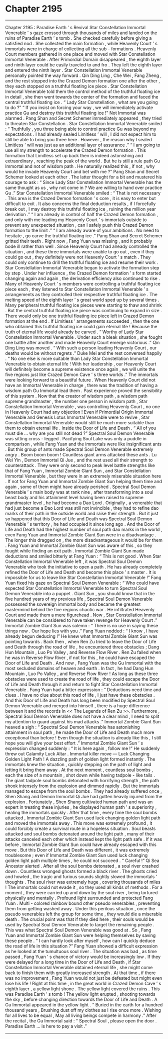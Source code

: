 
# Chapter 2195


---

Chapter 2195 : Paradise Earth ’ s Revival
Star Constellation Immortal Venerable ’ s gaze crossed through thousands of miles and landed on the ruins of Paradise Earth ’ s tomb . She checked carefully before giving a satisfied nod .
She collected the main formation , while Heavenly Court ’ s immortals were in charge of collecting all the sub - formations .
Heavenly Court members gathered in one place and moved with Star Constellation Immortal Venerable .
After Primordial Domain disappeared , the eighth layer and ninth layer could be easily traveled to and fro .
They left the eighth layer and entered the ninth layer .
Star Constellation Immortal Venerable personally pointed the way forward . Qin Ding Ling , Che Wei , Fang Zheng , and the rest stepped into the Crazed Demon formation one after the other , they each stopped on a truthful floating ice piece .
Star Constellation Immortal Venerable told them the control method of the truthful floating ice in detail , she then went towards the center of the formation and faced the central truthful floating ice .
“ Lady Star Constellation , what are you going to do ?”
“ If you insist on forcing your way , we will immediately activate practice Gu and destroy this truthful floating ice !”
Not Immortal was alarmed . Pang Shan and Secret Schemer immediately appeared , they tried to threaten Star Constellation .
Star Constellation Immortal Venerable smiled : “ Truthfully , you three being able to control practice Gu was beyond my expectations . I had already sealed Limitless ’ will , I did not expect him to still be able to bring you three here . However , the reason why I sealed Limitless ’ will was just as an additional layer of assurance .”
“ I am going to use all my strength to accelerate the Crazed Demon formation . This formation that Limitless set up back then is indeed astonishing and extraordinary , reaching the peak of the world . But he is still a rule path Gu Immortal and not of wisdom path . He naturally realized this , if not , why would he invade Heavenly Court and bet with me ?”
Pang Shan and Secret Schemer looked at each other . The latter thought for a bit and mustered his courage to ask : “ Since Lady Star Constellation Immortal Venerable has the same thought as us , why not come in ? We are willing to hand over practice Gu .”
Star Constellation Immortal Venerable smiled : “ That is not necessary . This area is the Crazed Demon formation ’ s core , it is easy to enter but difficult to exit . It also concerns the final deduction results , if I forcefully break out , I may destroy this truthful floating ice , ruining the million year derivation .”
“ I am already in control of half the Crazed Demon formation , and only with me leading my Heavenly Court ’ s immortals outside to prevent any unexpected situation , can I safely push this Crazed Demon formation to the limit .”
“ I am already aware of your ambitions . No need to hesitate , go carve the truthful floating ice .”
Pang Shan and Secret Schemer gritted their teeth . Right now , Fang Yuan was missing , and it probably bode ill rather than well . Since Heavenly Court had already controlled the situation , and these three immortals were unable to go out , even if they could go out , they definitely were not Heavenly Court ’ s match . They could only continue to drill the truthful floating ice and resume their work .
Star Constellation Immortal Venerable began to activate the formation step by step .
Under her influence , the Crazed Demon formation ’ s form started changing again and again , the derivation efficiency also continued to rise .
Many of Heavenly Court ’ s members were controlling a truthful floating ice piece each , they listened to Star Constellation Immortal Venerable ’ s arrangements as they controlled their respective truthful floating ice .
The melting speed of the eighth layer ’ s great world sped up by several times .
Many peripheral truthful floating ice pieces were starting to thaw and shrink . But the central truthful floating ice piece was continuing to expand in size .
There would only be one truthful floating ice piece left in Crazed Demon formation at the end .
If Limitless ’ arrangements succeeded , then the one who obtained this truthful floating ice could gain eternal life !
Because the truth of eternal life would already be carved .
“ Worthy of Lady Star Constellation Immortal Venerable . Under such a bleak situation , she fought one battle after another and made Heavenly Court emerge victorious .” Qin Ding Ling was moved .
“ With such a person leading Heavenly Court , our deaths would be without regrets .” Duke Mei and the rest conversed happily .
“ No one else is more suitable than Lady Star Constellation Immortal Venerable to obtain eternal life ! With her leadership , our Heavenly Court will definitely become a supreme existence once again , we will unite the five regions just like Crazed Demon Cave ’ s three worlds .” The immortals were looking forward to a beautiful future .
When Heavenly Court did not have an Immortal Venerable in charge , there was the tradition of having a wisdom path Gu Immortal lead them .
Past experience proved the sensibility of this system .
Now that the creator of wisdom path , a wisdom path supreme grandmaster , the number one person in wisdom path , Star Constellation Immortal Venerable , was controlling Heavenly Court , no one in Heavenly Court had any objection !
Even if Primordial Origin Immortal Venerable and Genesis Lotus Immortal Venerable were to revive , Star Constellation Immortal Venerable would still be much more suitable than them to obtain eternal life .
Inside the Door of Life and Death .
“ All of you must die … why are you still not dead ?” Spectral Soul Demon Venerable was sitting cross - legged . Pacifying Soul Lake was only a puddle in comparison , while Fang Yuan and the immortals were like insignificant ants .
But this group of ants made Spectral Soul Demon Venerable extremely angry .
Boom boom boom !
Countless giant arms attacked these ants .
Lu Wei Yin , Demon Immortal Qi Jue , and the rest used all their strength to counterattack . They were only second to peak level battle strengths like that of Fang Yuan , Immortal Zombie Giant Sun , and Star Constellation Immortal Venerable , but they were in an extremely miserable situation here .
If not for Fang Yuan and Immortal Zombie Giant Sun helping them time and again , some of them might have already perished .
Spectral Soul Demon Venerable ’ s main body was at rank nine , after transforming into a soul beast body and his attainment level having been raised to supreme grandmaster level , he had become a Dao Lord .
Originally , a venerable that had just become a Dao Lord was still not invincible , they had to refine dao marks of their path in the outside world and raise their strength .
But it just so happened that this Door of Life and Death was Spectral Soul Demon Venerable ’ s territory , he had occupied it since long ago .
And the Door of Life and Death had the highest number of soul path dao marks in the world , even Fang Yuan and Immortal Zombie Giant Sun were in a disadvantage .
The longer this dragged on , the more disadvantageous it would be for them . Fang Yuan and Immortal Zombie Giant Sun was aware of this , so they fought while finding an exit path .
Immortal Zombie Giant Sun made deductions and smiled bitterly at Fang Yuan : “ This is not good . When Star Constellation Immortal Venerable left , it was Spectral Soul Demon Venerable who took the initiative to open a path . He has already completely refined the Door of Life and Death and become this place ’ s master . It is impossible for us to leave like Star Constellation Immortal Venerable !”
Fang Yuan fixed his gaze on Spectral Soul Demon Venerable : “ Who could have expected Star Constellation Immortal Venerable to turn Spectral Soul Demon Venerable into a puppet . Giant Sun , you should know that in the five hundred years of my previous life , Spectral Soul Demon Venerable possessed the sovereign immortal body and became the greatest mastermind behind the five regions chaotic war . He infiltrated Heavenly Court and made them a mere figurehead . Now , Star Constellation Immortal Venerable can be considered to have taken revenge for Heavenly Court .”
Immortal Zombie Giant Sun was solemn : “ There is no use in saying these things now . Our hope lies with you .”
Fang Yuan nodded : “ I know , I have already begun deducing !”
He knew what Immortal Zombie Giant Sun was pointing towards .
Back then , when Ren Zu tried to leave the Door of Life and Death through the road of life , he encountered three obstacles ; Dang Hun Mountain , Luo Po Valley , and Reverse Flow River .
Ren Zu failed when he was in Reverse Flow River , if not for this , he could have escaped the Door of Life and Death .
And now , Fang Yuan was the Gu Immortal with the most secluded domains of heaven and earth . In fact , he had Dang Hun Mountain , Luo Po Valley , and Reverse Flow River !
As long as these three obstacles were used to create the road of life , they could escape the Door of Life and Death through it and return to fight Star Constellation Immortal Venerable .
Fang Yuan had a bitter expression : “ Deductions need time and clues . I have no clue about this road of life , I just have these obstacles . And this Door of Life and Death has long been modified by Spectral Soul Demon Venerable and merged into himself , there is a huge difference between it and the records in << The Legends of Ren Zu >>. Furthermore , Spectral Soul Demon Venerable does not have a clear mind , I need to split my attention to guard against his mad attacks .”
Immortal Zombie Giant Sun heaved a sigh : “ Spectral Soul Demon Venerable has astonishing attainment in soul path , he made the Door of Life and Death much more exceptional than before ! Even though the situation is already like this , I still hope you will give your best effort .”
Immortal Zombie Giant Sun ’ s expression changed suddenly : “ It is here again , follow me !”
He suddenly threw out Calamity Luck Altar .
Immortal killer move — Luck Changing Golden Light Path !
A dazzling path of golden light formed instantly .
The immortals knew the situation , quickly stepping on the path of light and letting it bring them away .
At the next moment , countless soul bombs , each the size of a mountain , shot down while having tadpole - like tails .
The giant tadpole soul bombs detonated with horrifying strength , the path shook intensely from the explosion and dimmed rapidly .
But the immortals managed to escape from the soul bombs .
They had already suffered once , Shen Shang and Demon Immortal Qi Jue had gotten heavily injured from the explosion . Fortunately , Shen Shang cultivated human path and was an expert in treating these injuries , he displayed human path ’ s superiority , healing the immortals quickly .
After that time , every time the soul bombs attacked , Immortal Zombie Giant Sun used luck changing golden light path and moved the immortals away .
This move was extremely profound , it could forcibly create a survival route in a hopeless situation .
Soul beasts attacked and soul bombs detonated around the light path , many of their attacks canceled each other which instead kept the light path safe .
If it was before , Immortal Zombie Giant Sun could have already escaped with this move . But this Door of Life and Death was different , it was extremely troublesome ; even if Immortal Zombie Giant Sun used luck changing golden light path multiple times , he could not succeed .
“ Careful !” Qi Sea Ancestor alerted .
After all the soul bombs detonated , a soul river crashed down .
Countless wronged ghosts formed a black river . The ghosts cried and howled , the tragic and furious sounds slightly slowed the immortals ’ thoughts .
The soul river was extremely huge , covering thousands of miles !
The immortals could not evade it , so they used all kinds of methods . For a moment , they were carried up and down by the soul river , being tortured physically and mentally .
Profound light surrounded and protected Fang Yuan . Multi - colored rainbow bound other pseudo venerables , preventing them from getting washed away .
Under this perilous situation , once the pseudo venerables left the group for some time , they would die a miserable death .
The crucial point was that if they died here , their souls would be used by Spectral Soul Demon Venerable to target the remaining people .
This was what Spectral Soul Demon Venerable was good at .
So , Fang Yuan and Immortal Zombie Giant Sun were helping themselves by saving these people .
“ I can hardly look after myself , how can I quickly deduce the road of life in this situation ?” Fang Yuan showed a difficult expression as he looked at the tumultuous soul river .
The situation was bad , as time passed , Fang Yuan ’ s chance of victory would be increasingly low .
If they were delayed for a long time in the Door of Life and Death , if Star Constellation Immortal Venerable obtained eternal life , she might come back to finish them with greatly increased strength .
At that time , if there was no improvement , Fang Yuan would not just be defeated but might even lose his life !
Right at this time , in the great world in Crazed Demon Cave ’ s eighth layer , a yellow light shone .
The yellow light covered the ruins .
This was Paradise Earth ’ s tomb !
The yellow light erupted , shooting towards the sky , before changing direction towards the Door of Life and Death .
A Gu Immortal appeared in the yellow light .
“ Buried in the earth for a hundred thousand years ,
Brushing dust off my clothes as I rise once more .
Wishing for all lives to be equal ,
May all living beings compete in harmony .”
After the recital , the Gu Immortal said : “ Spectral Soul , please open the door . Paradise Earth … is here to pay a visit .”

---

